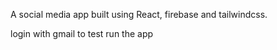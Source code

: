 A social media app built using React, firebase and tailwindcss.

login with gmail to test run the app 
